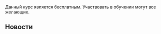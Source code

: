 Данный курс является бесплатным. Участвовать в обучении могут все желающие.

Новости
---------------------
